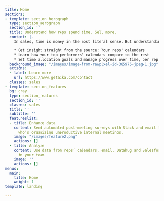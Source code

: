 ```yaml
---
title: Home
sections:
- template: section_herograph
  type: section_herograph
  section_id: ''
  title: Understand how reps spend time. Sell more.
  content: |-
    In sales, time is money in the most literal sense. But understanding how reps spend time is no easy task. With Aika, you:

    * Get insight straight from the source: Your reps' calendars
    * Learn how your top performers' calendars compare to the rest
    * Set time allocation goals and manage progress over time, per rep and team-wide
  background_image: "/images/image-from-rawpixel-id-385975-jpeg-1.jpg"
  actions:
  - label: Learn more
    url: https://www.getaika.com/contact
  classes: sales
- template: section_features
  bg: gray
  type: section_features
  section_id: ''
  classes: sales
  title: ''
  subtitle: ''
  featureslist:
  - title: Enhance data
    content: Send automated post-meeting surveys with Slack and email to find out
      who’s organizing unproductive internal meetings.
    image: "/images/feature2.png"
    actions: []
  - title: Analyze
    content: Use data from reps’ calendars, email, Datahug and Salesforce to get insight
      in your team
    image: ''
    actions: []
menus:
  main:
    title: Home
    weight: 1
template: landing

---
```

